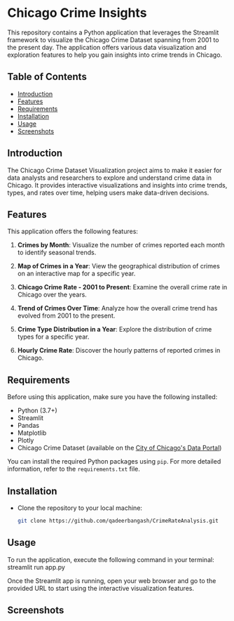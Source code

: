 # Chicago Crime Insights

This repository contains a Python application that leverages the Streamlit framework to visualize the Chicago Crime Dataset spanning from 2001 to the present day. The application offers various data visualization and exploration features to help you gain insights into crime trends in Chicago.

## Table of Contents

- [Introduction](#introduction)
- [Features](#features)
- [Requirements](#requirements)
- [Installation](#installation)
- [Usage](#usage)
- [Screenshots](#screenshots)

## Introduction

The Chicago Crime Dataset Visualization project aims to make it easier for data analysts and researchers to explore and understand crime data in Chicago. It provides interactive visualizations and insights into crime trends, types, and rates over time, helping users make data-driven decisions.

## Features

This application offers the following features:

1. **Crimes by Month**: Visualize the number of crimes reported each month to identify seasonal trends.

2. **Map of Crimes in a Year**: View the geographical distribution of crimes on an interactive map for a specific year.

3. **Chicago Crime Rate - 2001 to Present**: Examine the overall crime rate in Chicago over the years.

4. **Trend of Crimes Over Time**: Analyze how the overall crime trend has evolved from 2001 to the present.

5. **Crime Type Distribution in a Year**: Explore the distribution of crime types for a specific year.

6. **Hourly Crime Rate**: Discover the hourly patterns of reported crimes in Chicago.

## Requirements

Before using this application, make sure you have the following installed:

- Python (3.7+)
- Streamlit
- Pandas
- Matplotlib
- Plotly
- Chicago Crime Dataset (available on the [City of Chicago's Data Portal](https://www.kaggle.com/datasets/adelanseur/crimes-2001-to-present-chicago))

You can install the required Python packages using `pip`. For more detailed information, refer to the `requirements.txt` file.

## Installation

- Clone the repository to your local machine:

   ```bash
   git clone https://github.com/qadeerbangash/CrimeRateAnalysis.git
   
## Usage
To run the application, execute the following command in your terminal:
	streamlit run app.py
	
Once the Streamlit app is running, open your web browser and go to the provided URL to start using the interactive visualization features.

## Screenshots




   

